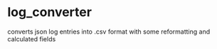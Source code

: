 # log_converter
converts json log entries into .csv format with some reformatting and calculated fields
